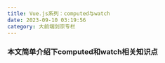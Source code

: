 ```yaml
---
title: Vue.js系列：computed与watch
date: 2023-09-10 03:19:56
category: 大前端剑宗专栏
---
```


### 本文简单介绍下computed和watch相关知识点
